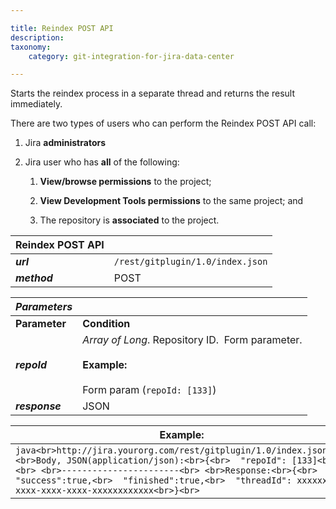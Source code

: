 ```yaml
---

title: Reindex POST API
description:
taxonomy:
    category: git-integration-for-jira-data-center

---
```

Starts the reindex process in a separate thread and returns the result immediately.

There are two types of users who can perform the Reindex POST API call:

1.  Jira **administrators**

2.  Jira user who has **all** of the following:

    1.  **View/browse permissions** to the project;

    2.  **View Development Tools permissions** to the same project; and

    3.  The repository is **associated** to the project.


| **Reindex POST API** |     |
| --- | --- |
| _**url**_ | `/rest/gitplugin/1.0/index.json` |
| _**method**_ | POST |

| _**Parameters**_ |     |
| --- | --- |
| **Parameter** | **Condition** |
| _**repoId**_ | _Array of Long_. Repository ID.  Form parameter.<br><br>**Example:**<br><br>Form param (`repoId: [133]`) |
| _**response**_ | JSON |

| **Example:** |
| --- |
| ```java<br>http://jira.yourorg.com/rest/gitplugin/1.0/index.json<br> <br>Body, JSON(application/json):<br>{<br>  "repoId": [133]<br>}<br> <br>-----------------------<br> <br>Response:<br>{<br>  "success":true,<br>  "finished":true,<br>  "threadId": xxxxxxxx-xxxx-xxxx-xxxx-xxxxxxxxxxxx<br>}<br>``` |


